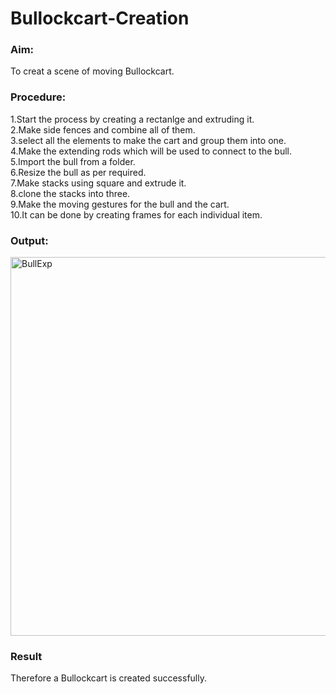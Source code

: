# Bullockcart-Creation

### Aim: 
 To creat a scene of moving Bullockcart.
### Procedure:
1.Start the process by creating a rectanlge and extruding it.</br>
2.Make side fences and combine all of them.</br>
3.select all the elements to make the cart and group them into one.</br>
4.Make the extending rods which will be used to connect to the bull.</br>
5.Import the bull from a folder.</br>
6.Resize the bull as per required.</br>
7.Make stacks using square and extrude it.</br>
8.clone the stacks into three.</br>
9.Make the moving gestures for the bull and the cart.</br>
10.It can be done by creating frames for each individual item.</br>

### Output:
<img width="606" alt="BullExp" src="https://user-images.githubusercontent.com/94827772/207767836-71f0319d-e8dd-45d1-9994-fc588469c817.png">

### Result
Therefore a Bullockcart is created successfully.
